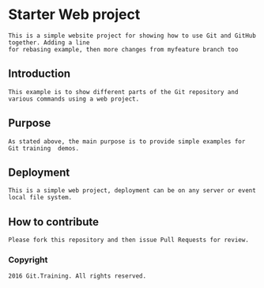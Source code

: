 # Starter Web project
	This is a simple website project for showing how to use Git and GitHub together. Adding a line 
	for rebasing example, then more changes from myfeature branch too 
## Introduction
	This example is to show different parts of the Git repository and various commands using a web project.
## Purpose
	As stated above, the main purpose is to provide simple examples for Git training  demos.
## Deployment
	This is a simple web project, deployment can be on any server or event local file system.
## How to contribute
	Please fork this repository and then issue Pull Requests for review.
### Copyright 
	2016 Git.Training. All rights reserved.